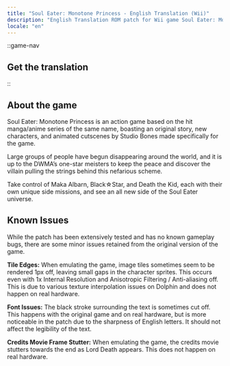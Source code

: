 ```yaml
---
title: "Soul Eater: Monotone Princess - English Translation (Wii)"
description: "English Translation ROM patch for Wii game Soul Eater: Monotone Princess"
locale: "en"
---
```


::game-nav
## Get the translation
::

## About the game
Soul Eater: Monotone Princess is an action game based on the hit manga/anime series of the same name, boasting an original story, new characters, and animated cutscenes by Studio Bones made specifically for the game.

Large groups of people have begun disappearing around the world, and it is up to the DWMA’s one-star meisters to keep the peace and discover the villain pulling the strings behind this nefarious scheme.

Take control of Maka Albarn, Black☆Star, and Death the Kid, each with their own unique side missions, and see an all new side of the Soul Eater universe.

## Known Issues
While the patch has been extensively tested and has no known gameplay bugs, there are some minor issues retained from the original version of the game.

**Tile Edges:**  When emulating the game, image tiles sometimes seem to be rendered 1px off, leaving small gaps in the character sprites. This occurs even with 1x Internal Resolution and Anisotropic Filtering / Anti-aliasing off. This is due to various texture interpolation issues on Dolphin and does not happen on real hardware.

**Font Issues:** The black stroke surrounding the text is sometimes cut off. This happens with the original game and on real hardware, but is more noticeable in the patch due to the sharpness of English letters. It should not affect the legibility of the text.

**Credits Movie Frame Stutter:**  When emulating the game, the credits movie stutters towards the end as Lord Death appears. This does not happen on real hardware.
